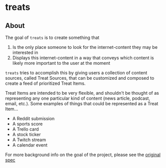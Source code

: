 # treats

## About

The goal of `treats` is to create something that

1. Is the only place someone to look for the internet-content they may be interested in
2. Displays this internet-content in a way that conveys which content is likely more important to the user at the moment

`treats` tries to accomplish this by giving users a collection of content sources, called Treat Sources, that can be customized and composed to create a feed of prioritized Treat Items.

Treat Items are intended to be very flexible, and shouldn't be thought of as representing any one particular kind of content (news article, podcast, email, etc.). Some examples of things that could be represented as a Treat Item...

- A Reddit submission
- A sports score
- A Trello card
- A stock ticker
- A Twitch stream
- A calendar event

For more background info on the goal of the project, please see the [original spec](./docs/original_one_pager.md)
